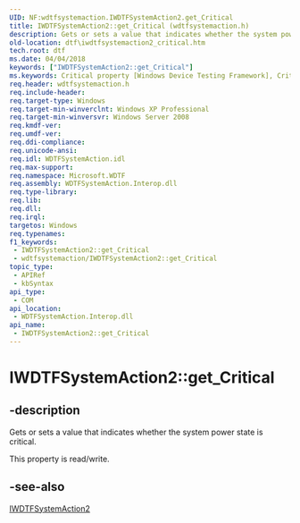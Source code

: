 ```yaml
---
UID: NF:wdtfsystemaction.IWDTFSystemAction2.get_Critical
title: IWDTFSystemAction2::get_Critical (wdtfsystemaction.h)
description: Gets or sets a value that indicates whether the system power state is critical.
old-location: dtf\iwdtfsystemaction2_critical.htm
tech.root: dtf
ms.date: 04/04/2018
keywords: ["IWDTFSystemAction2::get_Critical"]
ms.keywords: Critical property [Windows Device Testing Framework], Critical property [Windows Device Testing Framework],IWDTFSystemAction2 interface, IWDTFSystemAction2 interface [Windows Device Testing Framework],Critical property, IWDTFSystemAction2.Critical, IWDTFSystemAction2.get_Critical, IWDTFSystemAction2::Critical, IWDTFSystemAction2::get_Critical, IWDTFSystemAction2::put_Critical, Microsoft.WDTF.IWDTFSystemAction2.Critical, Microsoft::WDTF::IWDTFSystemAction2::Critical, dtf.iwdtfsystemaction2_critical, get_Critical, wdtfsystemaction/IWDTFSystemAction2::Critical, wdtfsystemaction/IWDTFSystemAction2::get_Critical, wdtfsystemaction/IWDTFSystemAction2::put_Critical
req.header: wdtfsystemaction.h
req.include-header: 
req.target-type: Windows
req.target-min-winverclnt: Windows XP Professional
req.target-min-winversvr: Windows Server 2008
req.kmdf-ver: 
req.umdf-ver: 
req.ddi-compliance: 
req.unicode-ansi: 
req.idl: WDTFSystemAction.idl
req.max-support: 
req.namespace: Microsoft.WDTF
req.assembly: WDTFSystemAction.Interop.dll
req.type-library: 
req.lib: 
req.dll: 
req.irql: 
targetos: Windows
req.typenames: 
f1_keywords:
 - IWDTFSystemAction2::get_Critical
 - wdtfsystemaction/IWDTFSystemAction2::get_Critical
topic_type:
 - APIRef
 - kbSyntax
api_type:
 - COM
api_location:
 - WDTFSystemAction.Interop.dll
api_name:
 - IWDTFSystemAction2::get_Critical
---
```


# IWDTFSystemAction2::get_Critical


## -description

Gets or sets a value that indicates whether the system power state is critical.

This property is read/write.

## -see-also

<a href="/windows-hardware/drivers/ddi/wdtfsystemaction/nn-wdtfsystemaction-iwdtfsystemaction2">IWDTFSystemAction2</a>


